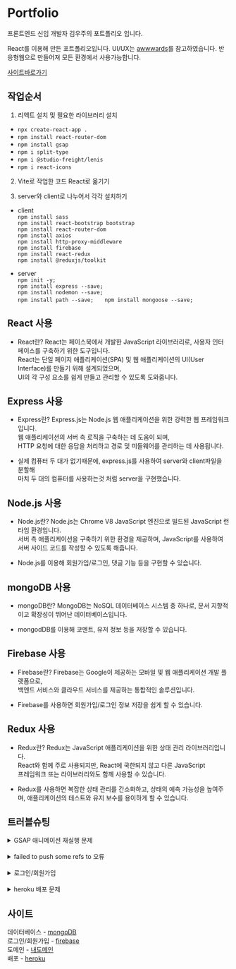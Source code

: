 # Portfolio
프론트엔드 신입 개발자 김우주의 포트폴리오 입니다.

React를 이용해 만든 포트폴리오입니다. UI/UX는 [awwwards](https://www.awwwards.com/)를 참고하였습니다.
반응형웹으로 만들어져 모든 환경에서 사용가능합니다.

[사이트바로가기](http://woojoo-portfolio.kro.kr)

## 작업순서
1. 리액트 설치 및 필요한 라이브러리 설치
- `npx create-react-app .`
- `npm install react-router-dom`
- `npm install gsap`
- `npm i split-type`
- `npm i @studio-freight/lenis`
- `npm i react-icons`

2. Vite로 작업한 코드 React로 옮기기

3. server와 client로 나누어서 각각 설치하기
- client   
`npm install sass`   
`npm install react-bootstrap bootstrap`   
`npm install react-router-dom`   
`npm install axios`   
`npm install http-proxy-middleware`   
`npm install firebase`   
`npm install react-redux`   
`npm install @reduxjs/toolkit`   

- server   
`npm init -y;`      
`npm install express --save;   `  
`npm install nodemon --save;   `  
`npm install path --save;   `
`npm install mongoose --save;   `

## React 사용
- React란?
React는 페이스북에서 개발한 JavaScript 라이브러리로, 사용자 인터페이스를 구축하기 위한 도구입니다.     
React는 단일 페이지 애플리케이션(SPA) 및 웹 애플리케이션의 UI(User Interface)를 만들기 위해 설계되었으며,    
UI의 각 구성 요소를 쉽게 만들고 관리할 수 있도록 도와줍니다.   

## Express 사용
- Express란?
Express.js는 Node.js 웹 애플리케이션을 위한 강력한 웹 프레임워크입니다.   
웹 애플리케이션의 서버 측 로직을 구축하는 데 도움이 되며,   
HTTP 요청에 대한 응답을 처리하고 경로 및 미들웨어를 관리하는 데 사용됩니다.   

- 실제 컴퓨터 두 대가 없기때문에, express.js를 사용하여 server와 client파일을 분할해   
마치 두 대의 컴퓨터를 사용하는것 처럼 server을 구현했습니다.   

## Node.js 사용
- Node.js란?
Node.js는 Chrome V8 JavaScript 엔진으로 빌드된 JavaScript 런타임 환경입니다.   
서버 측 애플리케이션을 구축하기 위한 환경을 제공하며, JavaScript를 사용하여 서버 사이드 코드를 작성할 수 있도록 해줍니다.   

- Node.js를 이용해 회원가입/로그인, 댓글 기능 등을 구현할 수 있습니다.

## mongoDB 사용
- mongoDB란?
MongoDB는 NoSQL 데이터베이스 시스템 중 하나로, 문서 지향적이고 확장성이 뛰어난 데이터베이스입니다. 

- mongodDB를 이용해 코멘트, 유저 정보 등을 저장할 수 있습니다.

## Firebase 사용
- Firebase란?
Firebase는 Google이 제공하는 모바일 및 웹 애플리케이션 개발 플랫폼으로,    
백엔드 서비스와 클라우드 서비스를 제공하는 통합적인 솔루션입니다.    

- Firebase를 사용하면 회원가입/로그인 정보 저장을 쉽게 할 수 있습니다.

## Redux 사용
- Redux란?
Redux는 JavaScript 애플리케이션을 위한 상태 관리 라이브러리입니다.    
React와 함께 주로 사용되지만, React에 국한되지 않고 다른 JavaScript   
프레임워크 또는 라이브러리와도 함께 사용할 수 있습니다.

- Redux를 사용하면 복잡한 상태 관리를 간소화하고, 상태의 예측 가능성을 높여주며, 애플리케이션의 테스트와 유지 보수를 용이하게 할 수 있습니다.

## 트러블슈팅
<details>
    <summary>GSAP 애니메이션 재실행 문제</summary>
    - 문제 원인   
    
    const Intro = (props) => {
    const { appear } = props;

    useEffect(() => {
        appear();
    }, [appear]);

    useEffect(() => {
        sliderAppear();
    }, []);
    
    props의 상태가 변경되면 useEffect 훅이 리렌더링 되기 때문에 gsap함수가 계속 재실행되었다.

    - 문제 해결
    useEffect의 의존성 배열을 props 자체가 아닌 props내부의 특정 속성에 의존하도록 변경하면 해결된다.
</details>
<br/>
<details>
    <summary>failed to push some refs to 오류</summary>
    - 문제 원인
    이는 원격저장소에 내 로컬에는 없는 파일이 있을 때 내 파일을 push하려고하면 발생하는 오류이다.

    - 문제 해결
    먼저 원격저장소에서 pull한 뒤, 다시 내가 작업한 것을 push하면 된다.
</details>
<br/>
<details>
    <summary>로그인/회원가입</summary>
    <p>
        기능을 구현하는것은 크게 문제되는 점이 없었지만 배포 후 회원가입이 되지않아서 몇 시간동안 고생했습니다.<br/>
    </p>

    - 문제 원인
    mongoDB(데이터베이스)에서 Network Access에서 내 컴퓨터의 IP주소만 허용 가능하게 설정함

    - 문제 해결
    허용 주소를 0.0.0.0/0(모두 접속가능)으로 설정하면 해결
        

</details>
<br/>
<details>
    <summary>heroku 배포 문제</summary>
    <p>
        heroku 배포 단계를 제대로 따라했는데 좀처럼 되지 않아서 애를 먹었지만,<br/>
        <code>heroku logs --tail</code> 명령어를 사용하여 하나씩 에러를 수정해나갔습니다.<br/>
    </p>

    - 문제 원인
    경로 설정 문제

    - 문제 해결
    server파일의 옳바른 경로 설정
</details>


## 사이트
데이터베이스 - [mongoDB](https://www.mongodb.com/ko-kr/cloud/atlas/lp/try4)   
로그인/회원가입 - [firebase](https://firebase.google.com/?hl=ko)   
도메인 - [내도메인](https://xn--220b31d95hq8o.xn--3e0b707e/)   
배포 - [heroku](www.heroku.com)

